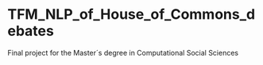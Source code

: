 # TFM_NLP_of_House_of_Commons_debates
Final project for the Master´s degree in Computational Social Sciences
